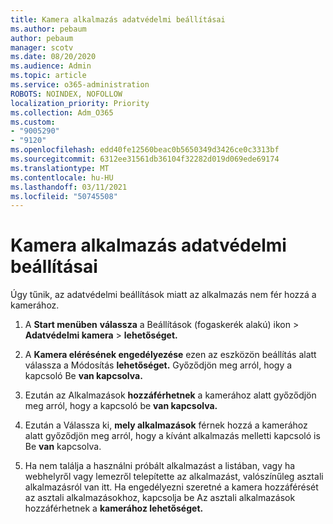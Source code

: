 ```yaml
---
title: Kamera alkalmazás adatvédelmi beállításai
ms.author: pebaum
author: pebaum
manager: scotv
ms.date: 08/20/2020
ms.audience: Admin
ms.topic: article
ms.service: o365-administration
ROBOTS: NOINDEX, NOFOLLOW
localization_priority: Priority
ms.collection: Adm_O365
ms.custom:
- "9005290"
- "9120"
ms.openlocfilehash: edd40fe12560beac0b5650349d3426ce0c3313bf
ms.sourcegitcommit: 6312ee31561db36104f32282d019d069ede69174
ms.translationtype: MT
ms.contentlocale: hu-HU
ms.lasthandoff: 03/11/2021
ms.locfileid: "50745508"
---
```

# <a name="camera-app-privacy-settings"></a>Kamera alkalmazás adatvédelmi beállításai

Úgy tűnik, az adatvédelmi beállítások miatt az alkalmazás nem fér hozzá a kamerához.

1.  A **Start menüben** **válassza** a Beállítások (fogaskerék alakú) ikon > **Adatvédelmi kamera**  >  **lehetőséget.**

2.  A **Kamera elérésének engedélyezése** ezen az eszközön beállítás alatt válassza a Módosítás **lehetőséget.** Győződjön meg arról, hogy a kapcsoló Be **van kapcsolva.**

3.  Ezután az Alkalmazások **hozzáférhetnek** a kamerához alatt győződjön meg arról, hogy a kapcsoló be **van kapcsolva.**

4.  Ezután a Válassza ki, **mely alkalmazások** férnek hozzá a kamerához alatt győződjön meg arról, hogy a kívánt alkalmazás melletti kapcsoló is Be **van** kapcsolva.

5.  Ha nem találja a használni próbált alkalmazást a listában, vagy ha webhelyről vagy lemezről telepítette az alkalmazást, valószínűleg asztali alkalmazásról van itt. Ha engedélyezni szeretné a kamera hozzáférését az asztali alkalmazásokhoz, kapcsolja be Az asztali alkalmazások hozzáférhetnek a **kamerához lehetőséget.**